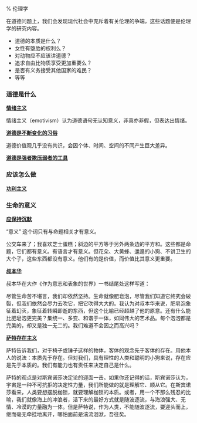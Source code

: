 % 伦理学

在道德问题上，我们会发现现代社会中充斥着有关伦理的争端，这些话题便是伦理学的研究内容。

- 道德的本质是什么？
- 女性有堕胎的权利么？
- 对动物应不应该讲道德？
- 追求自由比物质享受更加重要么？
- 是否有义务接受其他国家的难民？
- 等等

### 道德是什么

<b><u>情绪主义</u></b>

情绪主义（emotivism）认为道德语句无认知意义，非真亦非假，但表达出情绪。

<b><u>道德是不断变化的习俗</u></b>

道德价值观几乎没有共识，会因个体、时间、空间的不同产生巨大差异。

<b><u>道德是强者欺压弱者的工具</u></b>

### 应该怎么做

<b><u>功利主义</u></b>

### 生命的意义

<b><u>应保持沉默</u></b>

“意义” 这个词只有与命题相关才有意义。

公交车来了；我喜欢芝士蛋糕；斜边的平方等于另外两条边的平方和。这些都是命题，它们都有意义。有语言才有意义。但花朵、大黄蜂、邋遢的小狗、不讲卫生的大个子，这些东西都没有意义。他们有的是价值，而价值比其意义更重要。

<b><u>叔本华</u></b>

叔本华在大作《作为意志和表象的世界》一书结尾处这样写道：

尽管生命苦不堪言，我们却依然坚持。生命就像肥皂泡，尽管我们知道它终究会破裂，但我们依然会尽力去吹它，把它吹得大大的。我认为对叔本华来说，肥皂泡象征着幻灭，象征着转瞬即逝的东西，但这个比喻已经超越了他的原意。还有什么能比肥皂泡更完美？集统一、多变、和谐于一体，如同伟大的艺术品。每个泡泡都是完美的，却又是独一无二的。我们难道不会因之而高兴吗？

<b><u>萨特存在主义</u></b>

萨特告诉我们，对于椅子或锤子这样的物体，客体的观念先于客体的存在。用他本人的说法：本质先于存在。但对我们，具有理性的人类和聪明的小狗来说，存在应是先于本质的。我们有能力也有责任来决定自己是什么。

萨特的观点是对斯宾诺莎决定论的迎面一击。如果你还记得的话，斯宾诺莎认为，宇宙是一种不可抗拒的决定性力量，我们所能做的就是理解它、顺从它。在斯宾诺莎看来，人类要想摆脱枷锁，就要理解枷锁的本质。或者，用一个不那么残忍的比喻，我们就像海上的冲浪者，活下来的最好方式就是随波逐流，与海浪强大、无情、冷漠的力量融为一体。但是萨特说，作为人类，不能随波逐流，要迎头而上，继而毫无牵挂地离开，哪怕面前是湍流洄洑，吾往矣。
